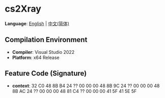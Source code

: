 # cs2Xray

**Language**: [English](#) | [中文(简体)](README_CN.md)

## Compilation Environment
- **Compiler**: Visual Studio 2022
- **Platform**: x64 Release

## Feature Code (Signature)
- **context**: 32 C0 48 8B B4 24 ?? 00 00 00 48 8B 9C 24 ?? 00 00 00 48 8B AC 24 ?? 00 00 00 48 81 C4 ?? 00 00 00 41 5F 41 5E 5F